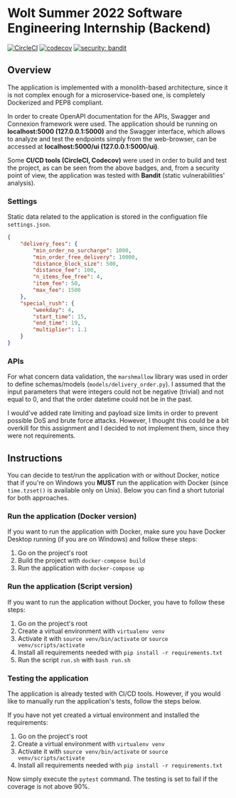 # Wolt Summer 2022 Software Engineering Internship (Backend)

[![CircleCI](https://circleci.com/gh/NennoMP/delivery-fee-calculator.svg?style=svg)](https://app.circleci.com/pipelines/github/NennoMP/delivery-fee-calculator)
[![codecov](https://codecov.io/gh/NennoMP/delivery-fee-calculator/branch/main/graph/badge.svg?token=STRMRZLL8T)](https://codecov.io/gh/NennoMP/delivery-fee-calculator)
[![security: bandit](https://img.shields.io/badge/security-bandit-yellow.svg)](https://github.com/PyCQA/bandit)


## Overview
The application is implemented with a monolith-based architecture, since it is not complex enough for a microservice-based one, is completely Dockerized and PEP8 compliant.

In order to create OpenAPI documentation for the APIs, Swagger and Connexion framework were used. The application should be running on **localhost:5000 (127.0.0.1:5000)** and the Swagger interface, which allows to analyze and test the endpoints simply from the web-browser, can be accessed at **localhost:5000/ui (127.0.0.1:5000/ui)**.

Some **CI/CD tools (CircleCI, Codecov)** were used in order to build and test the project, as can be seen from the above badges, and, from a security point of view, the application was tested with **Bandit** (static vulnerabilities' analysis).

### Settings
Static data related to the application is stored in the configuation file `settings.json`.
```json
{
    "delivery_fees": {
        "min_order_no_surcharge": 1000,
        "min_order_free_delivery": 10000,
        "distance_block_size": 500,
        "distance_fee": 100,
        "n_items_fee_free": 4,
        "item_fee": 50,
        "max_fee": 1500
    },
    "special_rush": {
        "weekday": 4,
        "start_time": 15,
        "end_time": 19,
        "multiplier": 1.1
    }
}
```

### APIs
For what concern data validation, the `marshmallow` library was used in order to define schemas/models (`models/delivery_order.py`). I assumed that the input parameters that were integers could not be negative (trivial) and not equal to 0, and that the order datetime could not be in the past.

I would've added rate limiting and payload size limits in order to prevent possible DoS and brute force attacks. However, I thought this could be a bit overkill for this assignment and I decided to not implement them, since they were not requirements.

## Instructions
You can decide to test/run the application with or without Docker, notice that if you're on Windows you **MUST** run the application with Docker (since `time.tzset()` is available only on Unix).
Below you can find a short tutorial for both approaches.
### Run the application (Docker version)

If you want to run the application with Docker, make sure you have Docker Desktop running (if you are on Windows) and follow these steps:

1. Go on the project's root
2. Build the project with `docker-compose build`
3. Run the application with `docker-compose up`

### Run the application (Script version)

If you want to run the application without Docker, you have to follow these steps:

1. Go on the project's root
2. Create a virtual environment with `virtualenv venv`
3. Activate it with `source venv/bin/activate` or `source venv/scripts/activate`
4. Install all requirements needed with `pip install -r requirements.txt`
5. Run the script `run.sh` with `bash run.sh`

### Testing the application
The application is already tested with CI/CD tools. However, if you would like to manually run the application's tests, follow the steps below.

If you have not yet created a virtual environment and installed the requirements:
1. Go on the project's root
2. Create a virtual environment with `virtualenv venv`
3. Activate it with `source venv/bin/activate` or `source venv/scripts/activate`
4. Install all requirements needed with `pip install -r requirements.txt`

Now simply execute the `pytest` command. The testing is set to fail if the coverage is not above 90%.

